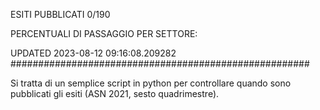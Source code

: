 ESITI PUBBLICATI 0/190 

PERCENTUALI DI PASSAGGIO PER SETTORE:

UPDATED 2023-08-12 09:16:08.209282
###################################################### 

Si tratta di un semplice script in python per controllare quando sono pubblicati gli esiti (ASN 2021, sesto quadrimestre).

